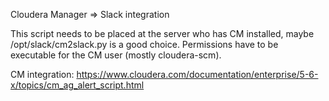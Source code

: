 Cloudera Manager => Slack integration 

This script needs to be placed at the server who has CM installed, maybe /opt/slack/cm2slack.py is a good choice. Permissions have to be executable for the CM user (mostly cloudera-scm).

CM integration:
https://www.cloudera.com/documentation/enterprise/5-6-x/topics/cm_ag_alert_script.html
